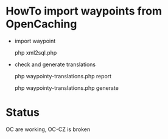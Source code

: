 # HowTo import waypoints from OpenCaching

* import waypoint

    php xml2sql.php
    
* check and generate translations

    php waypointy-translations.php report

    php waypointy-translations.php generate


# Status 

OC are working, OC-CZ is broken
